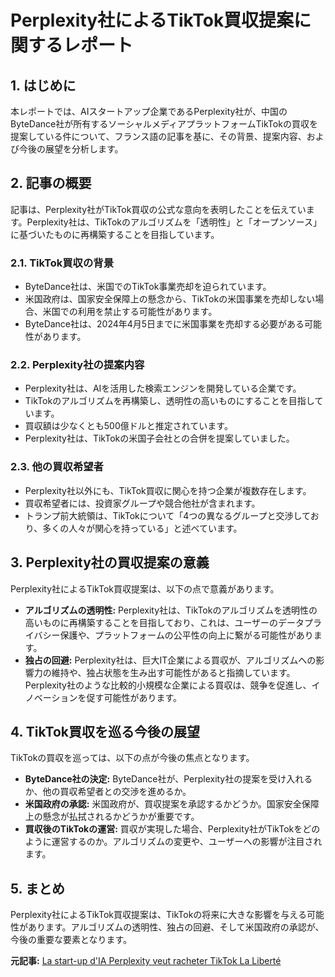 # Perplexity社によるTikTok買収提案に関するレポート

## 1. はじめに

本レポートでは、AIスタートアップ企業であるPerplexity社が、中国のByteDance社が所有するソーシャルメディアプラットフォームTikTokの買収を提案している件について、フランス語の記事を基に、その背景、提案内容、および今後の展望を分析します。

## 2. 記事の概要

記事は、Perplexity社がTikTok買収の公式な意向を表明したことを伝えています。Perplexity社は、TikTokのアルゴリズムを「透明性」と「オープンソース」に基づいたものに再構築することを目指しています。

### 2.1. TikTok買収の背景

* ByteDance社は、米国でのTikTok事業売却を迫られています。
* 米国政府は、国家安全保障上の懸念から、TikTokの米国事業を売却しない場合、米国での利用を禁止する可能性があります。
* ByteDance社は、2024年4月5日までに米国事業を売却する必要がある可能性があります。

### 2.2. Perplexity社の提案内容

* Perplexity社は、AIを活用した検索エンジンを開発している企業です。
* TikTokのアルゴリズムを再構築し、透明性の高いものにすることを目指しています。
* 買収額は少なくとも500億ドルと推定されています。
* Perplexity社は、TikTokの米国子会社との合併を提案していました。

### 2.3. 他の買収希望者

* Perplexity社以外にも、TikTok買収に関心を持つ企業が複数存在します。
* 買収希望者には、投資家グループや競合他社が含まれます。
* トランプ前大統領は、TikTokについて「4つの異なるグループと交渉しており、多くの人々が関心を持っている」と述べています。

## 3. Perplexity社の買収提案の意義

Perplexity社によるTikTok買収提案は、以下の点で意義があります。

* **アルゴリズムの透明性:** Perplexity社は、TikTokのアルゴリズムを透明性の高いものに再構築することを目指しており、これは、ユーザーのデータプライバシー保護や、プラットフォームの公平性の向上に繋がる可能性があります。
* **独占の回避:** Perplexity社は、巨大IT企業による買収が、アルゴリズムへの影響力の維持や、独占状態を生み出す可能性があると指摘しています。Perplexity社のような比較的小規模な企業による買収は、競争を促進し、イノベーションを促す可能性があります。

## 4. TikTok買収を巡る今後の展望

TikTokの買収を巡っては、以下の点が今後の焦点となります。

* **ByteDance社の決定:** ByteDance社が、Perplexity社の提案を受け入れるか、他の買収希望者との交渉を進めるか。
* **米国政府の承認:** 米国政府が、買収提案を承認するかどうか。国家安全保障上の懸念が払拭されるかどうかが重要です。
* **買収後のTikTokの運営:** 買収が実現した場合、Perplexity社がTikTokをどのように運営するのか。アルゴリズムの変更や、ユーザーへの影響が注目されます。

## 5. まとめ

Perplexity社によるTikTok買収提案は、TikTokの将来に大きな影響を与える可能性があります。アルゴリズムの透明性、独占の回避、そして米国政府の承認が、今後の重要な要素となります。



**元記事:** [La start-up d'IA Perplexity veut racheter TikTok La Liberté](https://www.laliberte.ch/articles/la-start-up-d-ia-perplexity-veut-racheter-tik-tok-1003053)